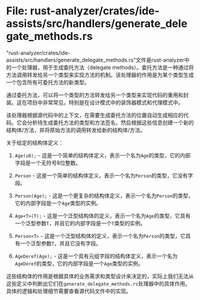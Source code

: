 # File: rust-analyzer/crates/ide-assists/src/handlers/generate_delegate_methods.rs

"rust-analyzer/crates/ide-assists/src/handlers/generate_delegate_methods.rs"文件是rust-analyzer中的一个处理器，用于生成委托方法（delegate methods）。委托方法是一种通过将方法调用转发给另一个类型来实现方法的机制。该处理器的作用是为某个类型生成一个包含所有可委托方法的新类型。

通过委托方法，可以将一个类型的方法转发给另一个类型来实现代码的重用和封装。这在项目中非常常见，特别是在设计模式中的装饰器模式和代理模式中。

该处理器根据源代码中的上下文，在需要生成委托方法的位置自动生成相应的代码。它会分析待生成委托方法的类型和方法签名，然后根据这些信息创建一个新的结构体/方法，并将原始方法的调用转发给新的结构体/方法。

关于给定的结构体定义：

1. `Age(u8);` - 这是一个简单的结构体定义，表示一个名为`Age`的类型，它的内部字段是一个无符号8位整数。

2. `Person` - 这是一个简单的结构体定义，表示一个名为`Person`的类型，它没有字段。

3. `Person(Age);` - 这是一个更复杂的结构体定义，表示一个名为`Person`的类型，它的内部字段是一个`Age`类型的实例。

4. `Age<T>(T);` - 这是一个泛型结构体的定义，表示一个名为`Age`的类型，它具有一个泛型参数`T`，并且它的内部字段是一个`T`类型的实例。

5. `Person<T>` - 这是一个泛型结构体的定义，表示一个名为`Person`的类型，它具有一个泛型参数`T`，并且它没有字段。

6. `AgeDeref(Age);` - 这是一个具有元组字段的结构体定义，表示一个名为`AgeDeref`的类型，它的内部字段是一个`Age`类型的实例。

这些结构体的作用是根据具体的业务需求和类型设计来决定的，实际上我们无法从这些定义中判断出它们在`generate_delegate_methods.rs`处理器中的具体作用。具体的逻辑和处理细节需要查看源代码文件中的实现。

